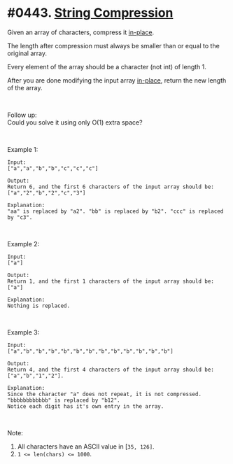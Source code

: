 # #0443. [String Compression](https://leetcode.com/problems/string-compression/description/) 

Given an array of characters, compress it [in-place][1].

The length after compression must always be smaller than or equal to the original array.

Every element of the array should be a character (not int) of length 1.

After you are done modifying the input array [in-place][1], return the new length of the array.

 

Follow up:  
Could you solve it using only O(1) extra space?

 

Example 1:
    
    
    
    Input:
    ["a","a","b","b","c","c","c"]
    
    Output:
    Return 6, and the first 6 characters of the input array should be: ["a","2","b","2","c","3"]
    
    Explanation:
    "aa" is replaced by "a2". "bb" is replaced by "b2". "ccc" is replaced by "c3".
    

 

Example 2:
    
    
    
    Input:
    ["a"]
    
    Output:
    Return 1, and the first 1 characters of the input array should be: ["a"]
    
    Explanation:
    Nothing is replaced.
    

 

Example 3:
    
    
    
    Input:
    ["a","b","b","b","b","b","b","b","b","b","b","b","b"]
    
    Output:
    Return 4, and the first 4 characters of the input array should be: ["a","b","1","2"].
    
    Explanation:
    Since the character "a" does not repeat, it is not compressed. "bbbbbbbbbbbb" is replaced by "b12".
    Notice each digit has it's own entry in the array.
    

 

Note:

1. All characters have an ASCII value in [`35, 126]`.
2. `1 <= len(chars) <= 1000`.

[1]: https://en.wikipedia.org/wiki/In-place_algorithm